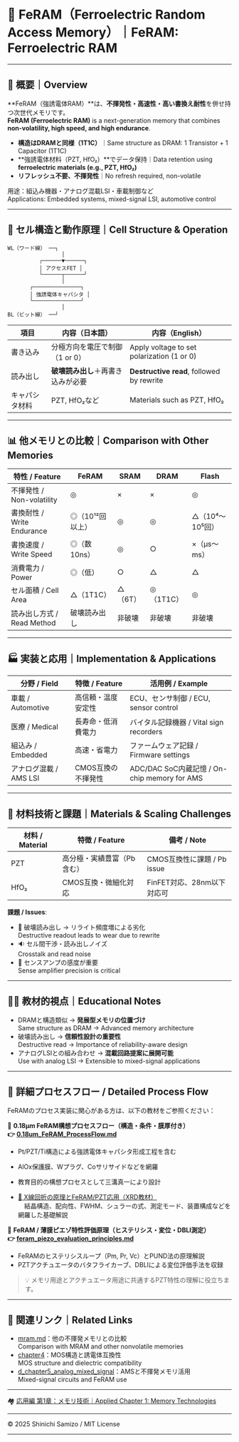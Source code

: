 # 🔋 FeRAM（Ferroelectric Random Access Memory）｜FeRAM: Ferroelectric RAM

---

## 📘 概要｜Overview

**FeRAM（強誘電体RAM）**は、**不揮発性・高速性・高い書換え耐性**を併せ持つ次世代メモリです。  
**FeRAM (Ferroelectric RAM)** is a next-generation memory that combines **non-volatility, high speed, and high endurance**.

- **構造はDRAMと同様（1T1C）**｜Same structure as DRAM: 1 Transistor + 1 Capacitor (1T1C)
- **強誘電体材料（PZT, HfO₂）**でデータ保持｜Data retention using **ferroelectric materials (e.g., PZT, HfO₂)**
- **リフレッシュ不要、不揮発性**｜No refresh required, non-volatile

用途：組込み機器・アナログ混載LSI・車載制御など  
Applications: Embedded systems, mixed-signal LSI, automotive control

---

## 🔧 セル構造と動作原理｜Cell Structure & Operation

```
WL（ワード線） ──┐
                 │
          ┌──────▼──────┐
          │ アクセスFET │
          └──────┬──────┘
                 │
       ┌───────────────┐
       │ 強誘電体キャパシタ │
       └───────────────┘
                 │
BL（ビット線） ──┘
```

| 項目 | 内容（日本語） | 内容（English） |
|------|----------------|-----------------|
| 書き込み | 分極方向を電圧で制御（1 or 0） | Apply voltage to set polarization (1 or 0) |
| 読み出し | **破壊読み出し**＋再書き込みが必要 | **Destructive read**, followed by rewrite |
| キャパシタ材料 | PZT, HfO₂など | Materials such as PZT, HfO₂ |

---

## 📊 他メモリとの比較｜Comparison with Other Memories

| 特性 / Feature | FeRAM | SRAM | DRAM | Flash |
|----------------|-------|------|------|--------|
| 不揮発性 / Non-volatility | ◎ | × | × | ◎ |
| 書換耐性 / Write Endurance | ◎（10¹²回以上） | ◎ | ◎ | △（10⁴〜10⁵回） |
| 書換速度 / Write Speed | ◎（数10ns） | ◎ | ○ | ×（µs〜ms） |
| 消費電力 / Power | ◎（低） | ○ | △ | △ |
| セル面積 / Cell Area | △（1T1C） | △（6T） | ◎（1T1C） | ◎ |
| 読み出し方式 / Read Method | 破壊読み出し | 非破壊 | 非破壊 | 非破壊 |

---

## 🏭 実装と応用｜Implementation & Applications

| 分野 / Field | 特徴 / Feature | 活用例 / Example |
|-------------|----------------|------------------|
| 車載 / Automotive | 高信頼・温度安定性 | ECU、センサ制御 / ECU, sensor control |
| 医療 / Medical | 長寿命・低消費電力 | バイタル記録機器 / Vital sign recorders |
| 組込み / Embedded | 高速・省電力 | ファームウェア記録 / Firmware settings |
| アナログ混載 / AMS LSI | CMOS互換の不揮発性 | ADC/DAC SoC内蔵記憶 / On-chip memory for AMS |

---

## 🧪 材料技術と課題｜Materials & Scaling Challenges

| 材料 / Material | 特徴 / Feature | 備考 / Note |
|----------------|----------------|-------------|
| PZT | 高分極・実績豊富（Pb含む） | CMOS互換性に課題 / Pb issue |
| HfO₂ | CMOS互換・微細化対応 | FinFET対応、28nm以下対応可 |

**課題 / Issues**:

- 🔄 破壊読み出し → リライト頻度増による劣化  
  Destructive readout leads to wear due to rewrite
- 🔉 セル間干渉・読み出しノイズ  
  Crosstalk and read noise
- 🎯 センスアンプの感度が重要  
  Sense amplifier precision is critical

---

## 🧑‍🏫 教材的視点｜Educational Notes

- DRAMと構造類似 → **発展型メモリの位置づけ**  
  Same structure as DRAM → Advanced memory architecture
- 破壊読み出し → **信頼性設計の重要性**  
  Destructive read → Importance of reliability-aware design
- アナログLSIとの組み合わせ → **混載回路提案に展開可能**  
  Use with analog LSI → Extensible to mixed-signal applications

---

## 🔗 詳細プロセスフロー / Detailed Process Flow

FeRAMのプロセス実装に関心がある方は、以下の教材をご参照ください：

📘 **0.18μm FeRAM構想プロセスフロー（構造・条件・膜厚付き）**  
**👉 [0.18um_FeRAM_ProcessFlow.md](./doc_FeRAM/0.18um_FeRAM_ProcessFlow.md)**

- Pt/PZT/Ti構造による強誘電体キャパシタ形成工程を含む  
- AlOx保護膜、Wプラグ、Coサリサイドなどを網羅  
- 教育目的の構想プロセスとして三溝真一により設計

- [📘 X線回折の原理とFeRAM/PZT応用（XRD教材）](./doc_FeRAM/xrd_principle_and_application.md)  
　結晶構造、配向性、FWHM、シュラーの式、測定モード、装置構成などを網羅した基礎解説

📘 **FeRAM / 薄膜ピエゾ特性評価原理（ヒステリシス・変位・DBLI測定）**  
**👉 [feram_piezo_evaluation_principles.md](./doc_FeRAM/feram_piezo_evaluation_principles.md)**

- FeRAMのヒステリシスループ（Pm, Pr, Vc）とPUND法の原理解説  
- PZTアクチュエータのバタフライカーブ、DBLIによる変位評価手法を収録  

> 💡 メモリ用途とアクチュエータ用途に共通するPZT特性の理解に役立ちます。

---

## 🔗 関連リンク｜Related Links

- [mram.md](./mram.md)：他の不揮発メモリとの比較  
  Comparison with MRAM and other nonvolatile memories
- [chapter4](../chapter4_mos_characteristics/)：MOS構造と誘電体互換性  
  MOS structure and dielectric compatibility
- [d_chapter5_analog_mixed_signal](../d_chapter5_analog_mixed_signal/)：AMSと不揮発メモリ活用  
  Mixed-signal circuits and FeRAM use

---

🏘 [応用編 第1章：メモリ技術｜Applied Chapter 1: Memory Technologies](../d_chapter1_memory_technologies/README.md)

---

© 2025 Shinichi Samizo / MIT License

---
